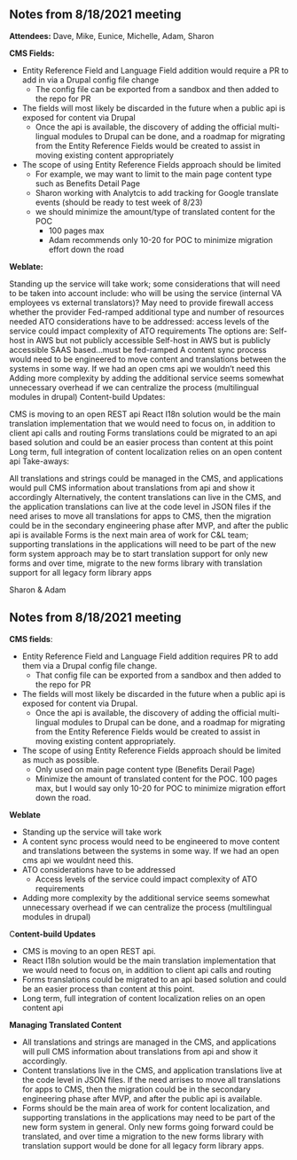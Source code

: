 
## Notes from 8/18/2021 meeting

**Attendees:** Dave, Mike, Eunice, Michelle, Adam, Sharon

**CMS Fields:**

- Entity Reference Field and Language Field addition would require a PR to add in via a Drupal config file change
    - The config file can be exported from a sandbox and then added to the repo for PR
- The fields will most likely be discarded in the future when a public api is exposed for content via Drupal
    - Once the api is available, the discovery of adding the official multi-lingual modules to Drupal can be done, and a roadmap for migrating from the Entity      Reference Fields would be created to assist in moving existing content appropriately
- The scope of using Entity Reference Fields approach should be limited
    - For example, we may want to limit to the main page content type such as Benefits Detail Page
    - Sharon working with Analytcis to add tracking for Google translate events (should be ready to test week of 8/23)
    - we should minimize the amount/type of translated content for the POC
        - 100 pages max
        - Adam recommends only 10-20 for POC to minimize migration effort down the road

**Weblate:**

Standing up the service will take work; some considerations that will need to be taken into account include:
who will be using the service (internal VA employees vs external translators)? May need to provide firewall access
whether the provider Fed-ramped
additional type and number of resources needed
ATO considerations have to be addressed:
access levels of the service could impact complexity of ATO requirements
The options are:
Self-host in AWS but not publicly accessible
Self-host in AWS but is publicly accessible
SAAS based...must be fed-ramped
A content sync process would need to be engineered to move content and translations between the systems in some way. If we had an open cms api we wouldn’t need this
Adding more complexity by adding the additional service seems somewhat unnecessary overhead if we can centralize the process (multilingual modules in drupal)
Content-build Updates:

CMS is moving to an open REST api
React I18n solution would be the main translation implementation that we would need to focus on, in addition to client api calls and routing
Forms translations could be migrated to an api based solution and could be an easier process than content at this point
Long term, full integration of content localization relies on an open content api
Take-aways:

All translations and strings could be managed in the CMS, and applications would pull CMS information about translations from api and show it accordingly
Alternatively, the content translations can live in the CMS, and the application translations can live at the code level in JSON files
if the need arises to move all translations for apps to CMS, then the migration could be in the secondary engineering phase after MVP, and after the public api is available
Forms is the next main area of work for C&L team; supporting translations in the applications will need to be part of the new form system
approach may be to start translation support for only new forms and over time, migrate to the new forms library with translation support for all legacy form library apps
 
Sharon & Adam
 
 





## Notes from 8/18/2021 meeting

**CMS fields**:

- Entity Reference Field and Language Field addition requires PR to add them via a Drupal config file change.
    - That config file can be exported from a sandbox and then added to the repo for PR
- The fields will most likely be discarded in the future when a public api is exposed for content via Drupal.
    - Once the api is available, the discovery of adding the official multi-lingual modules to Drupal can be done, and a roadmap for migrating from the Entity Reference Fields would be created to assist in moving existing content appropriately.
- The scope of using Entity Reference Fields approach should be limited as much as possible.
    - Only used on main page content type (Benefits Derail Page)
    - Minimize the amount of translated content for the POC. 100 pages max, but I would say only 10-20 for POC to minimize migration effort down the road.

**Weblate**

- Standing up the service will take work
- A content sync process would need to be engineered to move content and translations between the systems in some way. If we had an open cms api we wouldnt need this.
- ATO considerations have to be addressed
    - Access levels of the service could impact complexity of ATO requirements
- Adding more complexity by the additional service seems somewhat unnecessary overhead if we can centralize the process (multilingual modules in drupal)

C**ontent-build Updates**

- CMS is moving to an open REST api.
- React I18n solution would be the main translation implementation that we would need to focus on, in addition to client api calls and routing
- Forms translations could be migrated to an api based solution and could be an easier process than content at this point.
- Long term, full integration of content localization relies on an open content api

**Managing Translated Content** 

- All translations and strings are managed in the CMS, and applications will pull CMS information about translations from api and show it accordingly.
- Content translations live in the CMS, and application translations live at the code level in JSON files. If the need arrises to move all translations for apps to CMS, then the migration could be in the secondary engineering phase after MVP, and after the public api is available.
- Forms should be the main area of work for content localization, and supporting translations in the applications may need to be part of the new form system in general. Only new forms going forward could be translated, and over time a migration to the new forms library with translation support would be done for all legacy form library apps.
